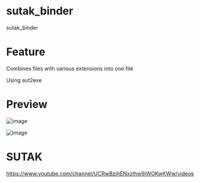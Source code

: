 # sutak_binder
sutak_binder

# Feature
Combines files with various extensions into one file

Using aut2exe

# Preview
![image](https://user-images.githubusercontent.com/101671122/160777064-f3466fd0-b054-4ad7-90de-9b78bcd1b2e1.png)



![image](https://user-images.githubusercontent.com/101671122/160776981-65127ba4-d454-4707-8380-df9120cc09aa.png)


# SUTAK
https://www.youtube.com/channel/UCRwBzjhENxzlhw9jWOKwKWw/videos
